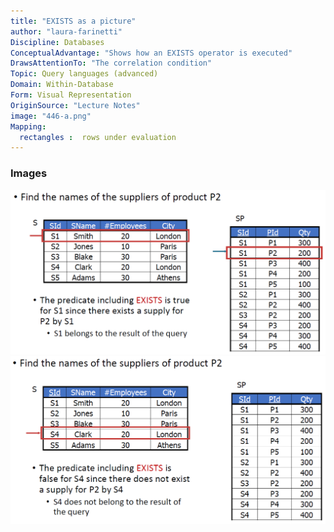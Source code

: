 ```yaml
---
title: "EXISTS as a picture"
author: "laura-farinetti"
Discipline: Databases
ConceptualAdvantage: "Shows how an EXISTS operator is executed"
DrawsAttentionTo: "The correlation condition"
Topic: Query languages (advanced)
Domain: Within-Database
Form: Visual Representation
OriginSource: "Lecture Notes"
image: "446-a.png"
Mapping:
  rectangles :  rows under evaluation
---
```

### Images
<img src="/assets/images/nm/446-b.png" class="ui fluid bordered image">
<img src="/assets/images/nm/446-c.png" class="ui fluid bordered image">
